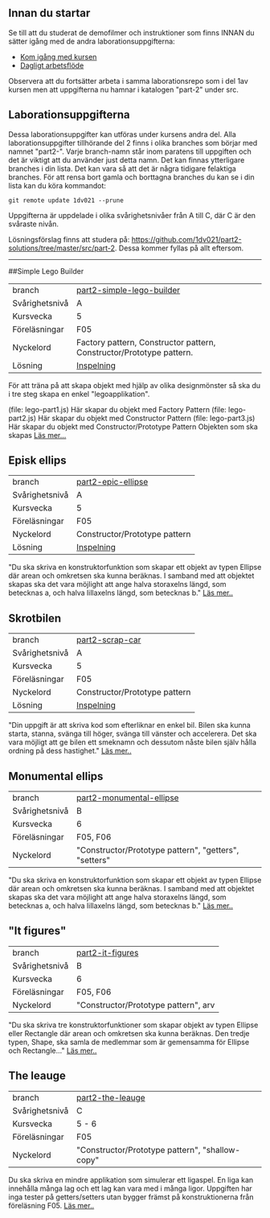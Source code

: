 ## Innan du startar
Se till att du studerat de demofilmer och instruktioner som finns INNAN du sätter igång med de andra laborationsuppgifterna:

* [Kom igång med kursen](https://coursepress.lnu.se/kurs/grundlaggande-programmering/kom-igang-med-kursen/)
* [Dagligt arbetsflöde](https://coursepress.lnu.se/kurs/grundlaggande-programmering/workflow-laborationer/)

Observera att du fortsätter arbeta i samma laborationsrepo som i del 1av kursen men att uppgifterna nu hamnar i katalogen "part-2" under src.

## Laborationsuppgifterna
Dessa laborationsuppgifter kan utföras under kursens andra del. Alla laborationsuppgifter tillhörande del 2 finns i olika branches som börjar med namnet "part2-". Varje branch-namn står inom paratens till uppgiften och det är viktigt att du använder just detta namn. Det kan finnas ytterligare branches i din lista. Det kan vara så att det är några tidigare felaktiga branches. För att rensa bort gamla och borttagna branches du kan se i din lista kan du köra kommandot:

```
git remote update 1dv021 --prune
```
Uppgifterna är uppdelade i olika svårighetsnivåer från A till C, där C är den svåraste nivån.

Lösningsförslag finns att studera på: https://github.com/1dv021/part2-solutions/tree/master/src/part-2. Dessa kommer fyllas på allt eftersom.

***

##Simple Lego Builder

|  |  |
| ------------- | ------------- |
|  branch | [part2-simple-lego-builder](https://github.com/1dv021/laborationer/tree/part2-simple-lego-builder) |
| Svårighetsnivå  | A  |
| Kursvecka  | 5  |
| Föreläsningar| F05|
| Nyckelord| Factory pattern, Constructor pattern, Constructor/Prototype pattern.|
| Lösning| [Inspelning](https://youtu.be/FbCjUOXtVkg)|

För att träna på att skapa objekt med hjälp av olika designmönster så ska du i tre steg skapa en enkel "legoapplikation".

(file: lego-part1.js) Här skapar du objekt med Factory Pattern
(file: lego-part2.js) Här skapar du objekt med Constructor Pattern
(file: lego-part3.js) Här skapar du objekt med Constructor/Prototype Pattern
Objekten som ska skapas [Läs mer...](https://github.com/1dv021/laborationer/tree/part2-simple-lego-builder/src/part-2/simple-lego-builder)



## Episk ellips
|  |  |
| ------------- | ------------- |
|  branch | [part2-epic-ellipse](https://github.com/1dv021/laborationer/tree/part2-epic-ellipse) |
| Svårighetsnivå  | A  |
| Kursvecka  | 5  |
| Föreläsningar| F05|
| Nyckelord| Constructor/Prototype pattern|
| Lösning| [Inspelning](https://youtu.be/-__iDYP5Dws) |

"Du ska skriva en konstruktorfunktion som skapar ett objekt av typen Ellipse där arean och omkretsen ska kunna beräknas. I samband med att objektet skapas ska det vara möjlight att ange halva storaxelns längd, som betecknas a, och halva lillaxelns längd, som betecknas b." [Läs mer..](https://github.com/1dv021/laborationer/tree/part2-epic-ellipse/src/part-2/epic-ellipse)

## Skrotbilen
|  |  |
| ------------- | ------------- |
|  branch | [part2-scrap-car](https://github.com/1dv021/laborationer/tree/part2-scrap-car) |
| Svårighetsnivå  | A  |
| Kursvecka  | 5  |
| Föreläsningar| F05|
| Nyckelord| Constructor/Prototype pattern|
| Lösning| [Inspelning](https://youtu.be/2hwY-BH93fg) |

"Din uppgift är att skriva kod som efterliknar en enkel bil. Bilen ska kunna starta, stanna, svänga till höger, svänga till vänster och accelerera. Det ska vara möjligt att ge bilen ett smeknamn och dessutom nåste bilen själv hålla ordning på dess hastighet." [Läs mer..](https://github.com/1dv021/laborationer/tree/part2-scrap-car/src/part-2/scrap-car)

## Monumental ellips
|  |  |
| ------------- | ------------- |
|  branch | [part2-monumental-ellipse](https://github.com/1dv021/laborationer/tree/part2-monumental-ellipse) |
| Svårighetsnivå  | B |
| Kursvecka  | 6  |
| Föreläsningar| F05, F06|
| Nyckelord| "Constructor/Prototype pattern", "getters", "setters"|

"Du ska skriva en konstruktorfunktion som skapar ett objekt av typen Ellipse där arean och omkretsen ska kunna beräknas. I samband med att objektet skapas ska det vara möjlight att ange halva storaxelns längd, som betecknas a, och halva lillaxelns längd, som betecknas b." [Läs mer..](https://github.com/1dv021/laborationer/tree/part2-monumental-ellipse/src/part-2/monumental-ellipse)

## __"It figures"__
|  |  |
| ------------- | ------------- |
|  branch | [part2-it-figures](https://github.com/1dv021/laborationer/tree/part2-monumental-ellipse) |
| Svårighetsnivå  | B |
| Kursvecka  | 6  |
| Föreläsningar| F05, F06|
| Nyckelord| "Constructor/Prototype pattern", arv |

"Du ska skriva tre konstruktorfunktioner som skapar objekt av typen Ellipse eller Rectangle där arean och omkretsen ska kunna beräknas. Den tredje typen, Shape, ska samla de medlemmar som är gemensamma för Ellipse och Rectangle..." [Läs mer..](https://github.com/1dv021/laborationer/tree/part2-it-figures/src/part-2/it-figures)

## The leauge
|  |  |
| ------------- | ------------- |
|  branch | [part2-the-leauge](https://github.com/1dv021/laborationer/tree/part2-the-leauge) |
| Svårighetsnivå  | C |
| Kursvecka  | 5 - 6 |
| Föreläsningar| F05|
| Nyckelord| "Constructor/Prototype pattern", "shallow-copy"|

Du ska skriva en mindre applikation som simulerar ett ligaspel. En liga kan innehålla många lag och ett lag kan vara med i 
många ligor. Uppgiften har inga tester på getters/setters utan bygger främst på konstruktionerna från föreläsning F05. [Läs mer..](https://github.com/1dv021/laborationer/tree/part2-the-leauge/src/part-2/the-leauge)

